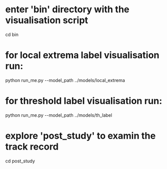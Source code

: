 # enter 'bin' directory with the visualisation script
cd bin

# for local extrema label visualisation run:
python run_me.py --model_path ../models/local_extrema
# for threshold label visualisation run:
python run_me.py --model_path ../models/th_label

# explore 'post_study' to examin the track record
cd post_study
